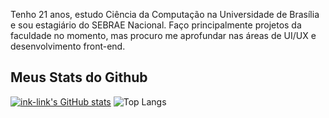 Tenho 21 anos, estudo Ciência da Computação na Universidade de Brasília e sou estagiário do SEBRAE Nacional. Faço principalmente projetos da faculdade no momento, mas procuro me aprofundar nas áreas de UI/UX e desenvolvimento front-end.

## Meus Stats do Github
[![ink-link's GitHub stats](https://github-readme-stats.vercel.app/api?username=ink-link&show_icons=true&theme=tokyonight)](https://github.com/ink-link/github-readme-stats)
![Top Langs](https://github-readme-stats.vercel.app/api/top-langs/?username=ink-link&layout=compact&show_icons=true&theme=tokyonight)


<!--
**ink-link/ink-link** is a ✨ _special_ ✨ repository because its `README.md` (this file) appears on your GitHub profile.

Here are some ideas to get you started:

- 🔭 I’m currently working on ...
- 🌱 I’m currently learning ...
- 👯 I’m looking to collaborate on ...
- 🤔 I’m looking for help with ...
- 💬 Ask me about ...
- 📫 How to reach me: ...
- 😄 Pronouns: ...
- ⚡ Fun fact: ...
-->
